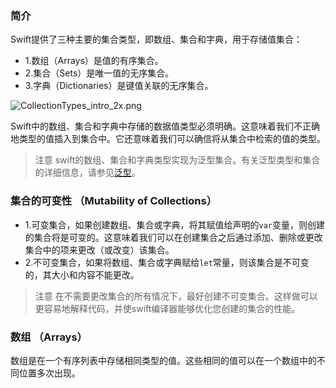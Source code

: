 ### 简介
Swift提供了三种主要的集合类型，即数组、集合和字典，用于存储值集合：

- 1.数组（Arrays）是值的有序集合。
- 2.集合（Sets）是唯一值的无序集合。
- 3.字典（Dictionaries）是键值关联的无序集合。

![CollectionTypes_intro_2x.png](https://static.kuwe.top/2019/6/sGzb2blGLvOyFy9X3jv1a9LNEmTSKufxfAsYDTPEUViqkik61gPwN1Z0CKJqCFL3 "CollectionTypes_intro_2x.png")

Swift中的数组、集合和字典中存储的数据值类型必须明确。这意味着我们不正确地类型的值插入到集合中。它还意味着我们可以确信将从集合中检索的值的类型。

> 注意
swift的数组、集合和字典类型实现为泛型集合。有关泛型类型和集合的详细信息，请参见[泛型](https://docs.swift.org/swift-book/LanguageGuide/Generics.html)。

### 集合的可变性 （Mutability of Collections）
- 1.可变集合，如果创建数组、集合或字典，将其赋值给声明的`var`变量，则创建的集合将是可变的。这意味着我们可以在创建集合之后通过添加、删除或更改集合中的项来更改（或改变）该集合。
- 2.不可变集合，如果将数组、集合或字典赋给`let`常量，则该集合是不可变的，其大小和内容不能更改。

> 注意
在不需要更改集合的所有情况下，最好创建不可变集合。这样做可以更容易地解释代码，并使swift编译器能够优化您创建的集合的性能。

### 数组 （Arrays）
数组是在一个有序列表中存储相同类型的值。这些相同的值可以在一个数组中的不同位置多次出现。

